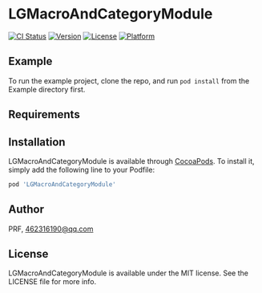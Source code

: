 # LGMacroAndCategoryModule

[![CI Status](https://img.shields.io/travis/PRF/LGMacroAndCategoryModule.svg?style=flat)](https://travis-ci.org/PRF/LGMacroAndCategoryModule)
[![Version](https://img.shields.io/cocoapods/v/LGMacroAndCategoryModule.svg?style=flat)](https://cocoapods.org/pods/LGMacroAndCategoryModule)
[![License](https://img.shields.io/cocoapods/l/LGMacroAndCategoryModule.svg?style=flat)](https://cocoapods.org/pods/LGMacroAndCategoryModule)
[![Platform](https://img.shields.io/cocoapods/p/LGMacroAndCategoryModule.svg?style=flat)](https://cocoapods.org/pods/LGMacroAndCategoryModule)

## Example

To run the example project, clone the repo, and run `pod install` from the Example directory first.

## Requirements

## Installation

LGMacroAndCategoryModule is available through [CocoaPods](https://cocoapods.org). To install
it, simply add the following line to your Podfile:

```ruby
pod 'LGMacroAndCategoryModule'
```

## Author

PRF, 462316190@qq.com

## License

LGMacroAndCategoryModule is available under the MIT license. See the LICENSE file for more info.

